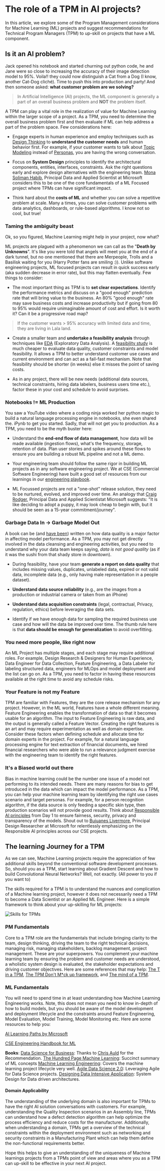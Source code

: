# The role of a TPM in AI projects?

In this article, we explore some of the Program Management considerations for Machine Learning (ML) projects and suggest recommendations for Technical Program Managers (TPM) to up-skill on projects that have a ML component.

## Is it an AI problem?

Jack opened his notebook and started churning out python code, he and Jane were so close to increasing the accuracy of their image detection model to 95%. Voila!! they could now distinguish a Cat from a Dog (I know, another Cat-Dog cliché). Time to push this into production and party! And then someone asked: **what customer problem are we solving?**

> In Artificial Intelligence (AI) projects, the ML component is generally a part of an overall business problem and **NOT** the problem itself.

A TPM can play a vital role in the realization of value for Machine Learning within the larger scope of a project. As a TPM, you need to determine the overall business problem first and then evaluate if ML can help address a part of the problem space. Few considerations here:

- Engage experts in human experience and employ techniques such as [Design Thinking](https://www.ideou.com/blogs/inspiration/what-is-design-thinking) to **understand the customer needs** and human behavior first. For example, if your customer wants to talk about [Topic Modeling](https://en.wikipedia.org/wiki/Topic_model) instead of [Personas](https://en.wikipedia.org/wiki/Persona_(user_experience)), you are having the wrong conversation.

- Focus on **System Design** principles to identify the architectural components, entities, interfaces, constraints. Ask the right questions early and explore design alternatives with the engineering team. [Mona Soliman Habib](https://www.linkedin.com/in/msolhab/), Principal Data and Applied Scientist at Microsoft considers this to be one of the core fundamentals of a ML Focused project where TPMs can have significant impact.

- Think hard about the **costs of ML** and whether you can solve a repetitive problem at scale. Many a times, you can solve customer problems with data analytics, dashboards, or rule-based algorithms. I know not so cool, but true!

### Taming the ambiguity beast

Ok, so you figured, Machine Learning might help in your project, now what?

ML projects are plagued with a phenomenon we can call as the "**Death by Unknowns**". It's like you were told that angels will meet you at the end of a dark tunnel, but no one mentioned that there are Merpeople, Trolls and a Basilisk waiting for you (Harry Potter fans are smiling :)). Unlike software engineering projects, ML focused projects can result in quick success early (aka sudden decrease in error rate), but this may flatten eventually. Few things to consider:

- The most important thing as TPM is to **set clear expectations**. Identify the performance metrics and discuss on a "good enough" prediction rate that will bring value to the business. An 80% "good enough" rate may save business costs and increase productivity but if going from 80 to 95% would require unimaginable amount of cost and effort. Is it worth it? Can it be a progressive road map?

> If the customer wants \> 95% accuracy with limited data and time, they are living in Lala land.
  
- Create a smaller team and **undertake a feasibility analysis** through techniques like [EDA](https://en.wikipedia.org/wiki/Exploratory_data_analysis) (Exploratory Data Analysis). A [feasibility study](https://microsoft.github.io/code-with-engineering-playbook/machine-learning/ml-feasibility-study/) is much cheaper to evaluate data quality, customer constraints and model feasibility. It allows a TPM to better understand customer use cases and current environment and can act as a fail-fast mechanism. Note that feasibility should be shorter (in weeks) else it misses the point of saving costs.

- As in any project, there will be new needs (additional data sources, technical constraints, hiring data labelers, business users time etc.), factor these in your cost and schedule to avoid surprises.

### Notebooks != ML Production

You saw a YouTube video where a coding ninja worked her python magic to build a natural language processing engine in notebooks, she even shared the. iPynb to get you started. Sadly, that will not get you to production. As a TPM, you need to be the myth buster here:

- Understand the **end-end flow of data management**, how data will be made available (ingestion flows), what's the frequency, storage, retention of data. Plan user stories and spikes around these flows to ensure you are building a robust ML pipeline and not a ML demo.

- Your engineering team should follow the same rigor in building ML projects as in any software engineering project. We at CSE (Commercial Software Engineering) have built a good set of resources from our learnings in our [engineering playbook](https://microsoft.github.io/code-with-engineering-playbook/).

- ML Focussed projects are not a "one-shot" release solution, they need to be nurtured, evolved, and improved over time. An analogy that [Craig Rodger](https://www.linkedin.com/in/craigrodger/), Principal Data and Applied Scientistat Microsoft suggests: "It is like deciding to adopt a puppy, it may look cheap to begin with, but it should be seen as a 15-year commitment/journey".

### Garbage Data In -\> Garbage Model Out

A book can be (and [have been](https://www.amazon.com/s?k=Data+Cleaning+machine+learning&i=stripbooks-intl-ship&ref=nb_sb_noss)) written on how data quality is a major factor in affecting model performance. As a TPM, you may not get directly involved in the data cleansing and engineering activities, but you need to understand why your data team keeps saying, *data is not good quality* (as if it was the sushi from that shady store in downtown).

- During feasibility, have your team **generate a report on data quality** that includes missing values, duplicates, unlabeled data, expired or not valid data, incomplete data (e.g., only having male representation in a people dataset).

- **Understand data source reliability** (e.g., are the images from a production or industrial camera or taken from an iPhone)

- **Understand data acquisition constraints** (legal, contractual, Privacy, regulation, ethics) before leveraging the data sets.

- Identify if we have enough data for sampling the required business use case and how will the data be improved over time. The thumb rule here is that **data should be enough for generalization** to avoid overfitting.

### You need more people, like right now

An ML Project has multiple stages, and each stage may require additional roles. For example, Design Research & Designers for Human Experience, Data Engineer for Data Collection, Feature Engineering, a Data Labeler for labeling structured data, engineers for MLOps and model deployment and the list can go on. As a TPM, you need to factor in having these resources available at the right time to avoid any schedule risks.

### Your Feature is not my Feature

TPM are familiar with Features, they are the core release mechanism for any project. However, in the ML world, Features have a whole different meaning. Feature Engineering enables the transformation of data so that it becomes usable for an algorithm. The input to Feature Engineering is raw data, and the output is generally called a Feature Vector. Creating the right features is an art and may require experimentation as well as domain expertise. Consider these factors when defining schedule and allocate time for domain experts in the project. For example, for a natural language processing engine for text extraction of financial documents, we hired financial researchers who were able to run a relevance judgment exercise with the engineering team to identify the right features.

### It's a Biased world out there

Bias in machine learning could be the number one issue of a model not performing to its intended needs. There are many reasons for bias to get introduced in the data which can impact the model performance. As a TPM, you can help your machine learning team by identifying the right use cases scenario and target personas. For example, for a person recognition algorithm, if the data source is only feeding a specific skin type, then production scenarios will not provide good results. Think about [Responsible AI principles](/docs/machine-learning/responsible-ai.md) from Day 1 to ensure fairness, security, privacy and transparency of the models. Shout out to [Bujuanes Livermore](https://www.linkedin.com/in/bujuaneslivermore/), Principal Design Researcher at Microsoft for relentlessly emphasizing on the Responsible AI principles across our CSE projects.

## The learning Journey for a TPM

As we can see, Machine Learning projects require the appreciation of few additional skills beyond the conventional software development processes. So, should you as a TPM, start learning about Gradient Descent and how to build Convolutional Neural Networks? Well, not exactly. (All power to you if you want to)

The skills required for a TPM is to understand the nuances and complication of a Machine learning project, however it does not necessarily need a TPM to become a Data Scientist or an Applied ML Engineer. Here is a simple framework to think about your up-skilling for ML projects:

![Skills for TPMs](/docs/machine-learning/images/ml-tpm-skills.png)

### PM Fundamentals

Core to a TPM role are the fundamentals that include bringing clarity to the team, design thinking, driving the team to the right technical decisions, managing risk, managing stakeholders, backlog management, project management. These are your superpowers. You complement your machine learning team by ensuring the problem and customer needs are understood, a wholistic system design is evaluated, the stakeholder expectations and driving customer objectives. Here are some references that may help: [The T in a TPM](https://www.linkedin.com/pulse/should-technical-program-manager-tpm-nikhil-sachdeva/), [The TPM Don't M\*ck up framework](https://www.linkedin.com/pulse/tpm-dont-mck-up-framework-nikhil-sachdeva/), and [The mind of a TPM](https://www.linkedin.com/pulse/mind-technical-program-manager-nikhil-sachdeva/).

### ML Fundamentals

You will need to spend time in at least understanding how Machine Learning Engineering works. Note, this does not mean you need to know in-depth of how to build models, but you should be aware of the model development and deployment lifecycle and the constraints around Feature Engineering, Model Evaluation, Model
Training, Model Monitoring etc. Here are some resources to help you:

[AI Learning Paths by Microsoft](https://docs.microsoft.com/en-sg/learn/browse/?roles=ai-engineer&products=azure&resource_type=learning%20path&WT.mc_id=sitertzn_homepage_mslearn-banner-aischool)

[CSE Engineering Handbook for ML](https://microsoft.github.io/code-with-engineering-playbook/machine-learning/)

**Books**:
[Data Science for Business](https://www.amazon.com/Data-Science-Business-Data-Analytic-Thinking/dp/1449361323): Thanks to [Chris Auld](https://www.linkedin.com/in/cauld/) for the Recommendation.
[The Hundred Page Machine Learning](http://themlbook.com/): Succinct summary of ML concepts
[Machine Learning Engineering](http://www.mlebook.com/wiki/doku.php): Covers the machine learning project lifecycle very well.
[Agile Data Science 2.0](https://www.oreilly.com/library/view/agile-data-science/9781491960103/): Leveraging Agile for Data Science projects.
[Designing Data Intensive Application](https://www.amazon.com/Designing-Data-Intensive-Applications-Reliable-Maintainable/dp/1449373321/ref=sr_1_2?crid=2WH5HBIBGU6RI&keywords=system+design&qid=1647500771&sprefix=system+desi%2Caps%2C341&sr=8-2): System Design for Data driven architectures.

#### Domain Applicability

The understanding of the underlying domain is also important for TPMs to have the right AI solution conversations with customers. For example, understanding the Quality Inspection scenarios in an Assembly line, TPMs can understand how a defect detection algorithm can help optimize the process efficiency and reduce costs for the manufacturer. Additionally, when understanding a domain, TPMs get a overview of the technical constraints within the deployment environment such as networking and security constraints in a Manufacturing Plant which can help them define the non-functional requirements better.

Hope this helps to give an understanding of the uniqueness of Machine learnings projects from a TPMs point of view and areas where you as a TPM can up-skill to be effective in your next AI project.

